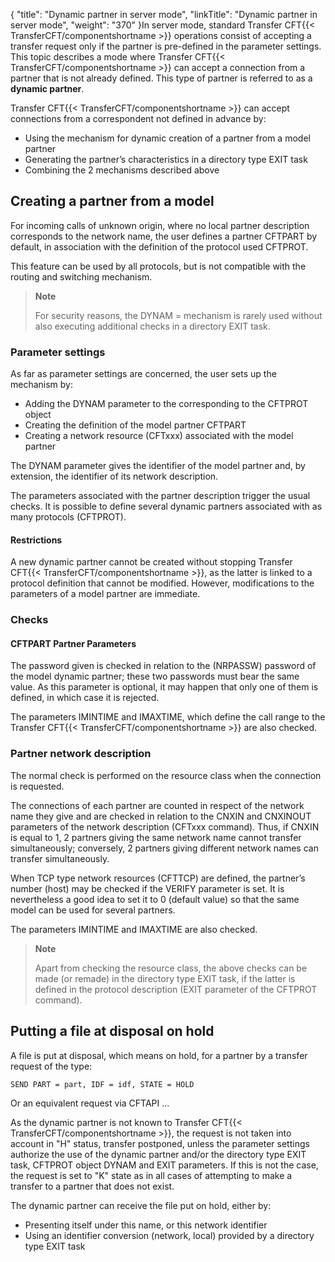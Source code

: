 {
    "title": "Dynamic  partner in server mode",
    "linkTitle": "Dynamic partner in server mode",
    "weight": "370"
}In server mode, standard Transfer CFT{{< TransferCFT/componentshortname  >}} operations consist of accepting
a transfer request only if the partner is pre-defined in the parameter
settings. This topic describes a mode where Transfer CFT{{< TransferCFT/componentshortname  >}} can accept a
connection from a partner that is not already defined. This type of partner
is referred to as a **dynamic partner**.

Transfer CFT{{< TransferCFT/componentshortname  >}} can accept connections from a correspondent not defined
in advance by:

- Using the mechanism
    for dynamic creation of a partner from a model partner
- Generating the
    partner’s characteristics in a directory type EXIT task
- Combining the 2
    mechanisms described above

## Creating a partner from a model

For incoming calls of unknown origin, where no local partner description
corresponds to the network name, the user defines a partner CFTPART
by default, in association with the definition of the protocol used CFTPROT.

This feature can be used by all protocols, but is not compatible with
the routing and switching mechanism.

> **Note**
>
> For security reasons, the
> DYNAM = mechanism is rarely used
> without also executing additional checks in a directory EXIT task.

### Parameter settings

As far as parameter settings are concerned, the user sets up the mechanism
by:

- Adding the DYNAM
    parameter to the corresponding to the CFTPROT object
- Creating the definition
    of the model partner CFTPART
- Creating a network
    resource (CFTxxx) associated with the model partner

The DYNAM parameter gives the identifier of the model partner and, by
extension, the identifier of its network description.

The parameters associated with the partner description trigger the usual
checks. It is possible to define several dynamic partners associated with
as many protocols (CFTPROT).

#### Restrictions

A new dynamic partner cannot be created without stopping Transfer CFT{{< TransferCFT/componentshortname  >}},
as the latter is linked to a protocol definition that cannot be modified.
However, modifications to the parameters of a model partner are immediate.

### Checks

#### CFTPART Partner Parameters

The password given is checked in relation to the (NRPASSW) password
of the model dynamic partner; these two passwords must bear the same value.
As this parameter is optional, it may happen that only one of them is
defined, in which case it is rejected.

The parameters IMINTIME and IMAXTIME, which define the call range to
the Transfer CFT{{< TransferCFT/componentshortname  >}} are also checked.

### Partner network description

The normal check is performed on the resource class when the connection
is requested.

The connections of each partner are counted in respect of the network
name they give and are checked in relation to the CNXIN and CNXINOUT parameters
of the network description (CFTxxx command). Thus, if CNXIN is equal to
1, 2 partners giving the same network name cannot transfer simultaneously;
conversely, 2 partners giving different network names can transfer simultaneously.

When TCP type network resources (CFTTCP) are defined, the partner’s
number (host) may be checked if the VERIFY parameter is set. It is nevertheless
a good idea to set it to 0 (default value) so that the same model can
be used for several partners.

The parameters IMINTIME and IMAXTIME are also checked.

> **Note**
>
> Apart
> from checking the resource class, the above checks can be made (or remade)
> in the directory type EXIT task, if the latter is defined in the protocol
> description (EXIT parameter of the CFTPROT command).

## Putting a file at disposal on hold

A file is put at disposal, which means on hold, for a partner by a transfer
request of the type:

```
SEND PART = part, IDF = idf, STATE = HOLD
```

Or an equivalent request via CFTAPI ...

As the dynamic partner is not known to Transfer CFT{{< TransferCFT/componentshortname  >}}, the request is
not taken into account in "H" status, transfer postponed, unless
the parameter settings authorize the use of the dynamic partner and/or
the directory type EXIT task, CFTPROT object DYNAM and EXIT parameters.
If this is not the case, the request is set to "K" state as
in all cases of attempting to make a transfer to a partner that does not
exist.

The dynamic partner can receive the file put on hold, either by:

- Presenting itself
    under this name, or this network identifier
- Using an identifier
    conversion (network, local) provided by a directory type EXIT task
